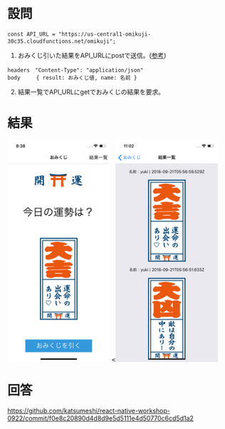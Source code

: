 # 設問


```
const API_URL = "https://us-central1-omikuji-30c35.cloudfunctions.net/omikuji";
```

1) おみくじ引いた結果をAPI_URLにpostで送信。([参考](https://facebook.github.io/react-native/docs/network.html))
```
headers　"Content-Type": "application/json"
body     { result: おみくじ値, name: 名前 }
```

2) 結果一覧でAPI_URLにgetでおみくじの結果を要求。

# 結果
<div>
<kbd><img  src="https://github.com/katsumeshi/react-native-workshop-0922/blob/master/docs/assets/ss6.png" height="500"></kbd>
<kbd><<img  src="https://github.com/katsumeshi/react-native-workshop-0922/blob/master/docs/assets/ss10.png" height="500"></kbd>
</div>

# 回答
https://github.com/katsumeshi/react-native-workshop-0922/commit/f0e8c20890d4d8d9e5d5111e4d50770c6cd5d1a2
